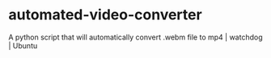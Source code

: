 # automated-video-converter
A python script that will automatically convert .webm file to mp4 | watchdog | Ubuntu
